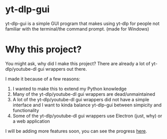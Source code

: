 # yt-dlp-gui
yt-dlp-gui is a simple GUI program that makes using yt-dlp for people not familiar with the terminal/the command prompt. (made for Windows)

# Why this project?
You might ask, why did I make this project? There are already a lot of yt-dlp/youtube-dl gui wrappers out there.

I made it because of a few reasons:
1. I wanted to make this to extend my Python knowledge
2. Many of the yt-dlp/youtube-dl gui wrappers are dead/unmaintained
3. A lot of the yt-dlp/youtube-dl gui wrappers did not have a simple interface and I want to kinda balance yt-dlp-gui between simpicity and functionality
4. Some of the yt-dlp/youtube-dl gui wrappers use Electron (just, why) or a web application

I will be adding more features soon, you can see the progress [here](https://github.com/SKBotNL/yt-dlp-gui/projects/1).
